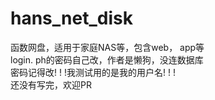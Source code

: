 # hans_net_disk
函数网盘，适用于家庭NAS等，包含web， app等</br>
login. ph的密码自己改，作者是懒狗，没连数据库</br>
密码记得改! ! !我测试用的是我的用户名! ! !</br>
还没有写完，欢迎PR
